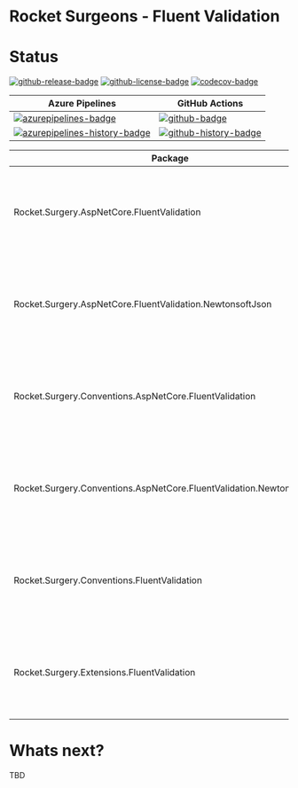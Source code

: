 # Rocket Surgeons - Fluent Validation

# Status

<!-- badges -->
[![github-release-badge]][github-release]
[![github-license-badge]][github-license]
[![codecov-badge]][codecov]
<!-- badges -->

<!-- history badges -->
| Azure Pipelines | GitHub Actions |
| --------------- | -------------- |
| [![azurepipelines-badge]][azurepipelines] | [![github-badge]][github] |
| [![azurepipelines-history-badge]][azurepipelines-history] | [![github-history-badge]][github] |
<!-- history badges -->

<!-- nuget packages -->
| Package | NuGet |
| ------- | ----- |
| Rocket.Surgery.AspNetCore.FluentValidation | [![nuget-version-misce7tl/qpg-badge]![nuget-downloads-misce7tl/qpg-badge]][nuget-misce7tl/qpg] |
| Rocket.Surgery.AspNetCore.FluentValidation.NewtonsoftJson | [![nuget-version-ucoa4c2kisbg-badge]![nuget-downloads-ucoa4c2kisbg-badge]][nuget-ucoa4c2kisbg] |
| Rocket.Surgery.Conventions.AspNetCore.FluentValidation | [![nuget-version-tqdoilgnamhw-badge]![nuget-downloads-tqdoilgnamhw-badge]][nuget-tqdoilgnamhw] |
| Rocket.Surgery.Conventions.AspNetCore.FluentValidation.NewtonsoftJson | [![nuget-version-i6hdkxsu4osg-badge]![nuget-downloads-i6hdkxsu4osg-badge]][nuget-i6hdkxsu4osg] |
| Rocket.Surgery.Conventions.FluentValidation | [![nuget-version-8atphuyoafra-badge]![nuget-downloads-8atphuyoafra-badge]][nuget-8atphuyoafra] |
| Rocket.Surgery.Extensions.FluentValidation | [![nuget-version-m+vmydnk9vja-badge]![nuget-downloads-m+vmydnk9vja-badge]][nuget-m+vmydnk9vja] |
<!-- nuget packages -->

# Whats next?

TBD

<!-- generated references -->
[github-release]: https://github.com/RocketSurgeonsGuild/FluentValidation.Extensions/releases/latest
[github-release-badge]: https://img.shields.io/github/release/RocketSurgeonsGuild/FluentValidation.Extensions.svg?logo=github&style=flat "Latest Release"
[github-license]: https://github.com/RocketSurgeonsGuild/FluentValidation.Extensions/blob/master/LICENSE
[github-license-badge]: https://img.shields.io/github/license/RocketSurgeonsGuild/FluentValidation.Extensions.svg?style=flat "License"
[codecov]: https://codecov.io/gh/RocketSurgeonsGuild/FluentValidation.Extensions
[codecov-badge]: https://img.shields.io/codecov/c/github/RocketSurgeonsGuild/FluentValidation.Extensions.svg?color=E03997&label=codecov&logo=codecov&logoColor=E03997&style=flat "Code Coverage"
[azurepipelines]: https://rocketsurgeonsguild.visualstudio.com/Libraries/_build/latest?definitionId=17&branchName=master
[azurepipelines-badge]: https://img.shields.io/azure-devops/build/rocketsurgeonsguild/Libraries/17.svg?color=98C6FF&label=azure%20pipelines&logo=azuredevops&logoColor=98C6FF&style=flat "Azure Pipelines Status"
[azurepipelines-history]: https://rocketsurgeonsguild.visualstudio.com/Libraries/_build?definitionId=17&branchName=master
[azurepipelines-history-badge]: https://buildstats.info/azurepipelines/chart/rocketsurgeonsguild/Libraries/17?includeBuildsFromPullRequest=false "Azure Pipelines History"
[github]: https://github.com/RocketSurgeonsGuild/FluentValidation.Extensions/actions?query=workflow%3Aci
[github-badge]: https://img.shields.io/github/workflow/status/RocketSurgeonsGuild/FluentValidation.Extensions/ci.svg?label=github&logo=github&color=b845fc&logoColor=b845fc&style=flat "GitHub Actions Status"
[github-history-badge]: https://buildstats.info/github/chart/RocketSurgeonsGuild/FluentValidation.Extensions?includeBuildsFromPullRequest=false "GitHub Actions History"
[nuget-misce7tl/qpg]: https://www.nuget.org/packages/Rocket.Surgery.AspNetCore.FluentValidation/
[nuget-version-misce7tl/qpg-badge]: https://img.shields.io/nuget/v/Rocket.Surgery.AspNetCore.FluentValidation.svg?color=004880&logo=nuget&style=flat-square "NuGet Version"
[nuget-downloads-misce7tl/qpg-badge]: https://img.shields.io/nuget/dt/Rocket.Surgery.AspNetCore.FluentValidation.svg?color=004880&logo=nuget&style=flat-square "NuGet Downloads"
[nuget-ucoa4c2kisbg]: https://www.nuget.org/packages/Rocket.Surgery.AspNetCore.FluentValidation.NewtonsoftJson/
[nuget-version-ucoa4c2kisbg-badge]: https://img.shields.io/nuget/v/Rocket.Surgery.AspNetCore.FluentValidation.NewtonsoftJson.svg?color=004880&logo=nuget&style=flat-square "NuGet Version"
[nuget-downloads-ucoa4c2kisbg-badge]: https://img.shields.io/nuget/dt/Rocket.Surgery.AspNetCore.FluentValidation.NewtonsoftJson.svg?color=004880&logo=nuget&style=flat-square "NuGet Downloads"
[nuget-tqdoilgnamhw]: https://www.nuget.org/packages/Rocket.Surgery.Conventions.AspNetCore.FluentValidation/
[nuget-version-tqdoilgnamhw-badge]: https://img.shields.io/nuget/v/Rocket.Surgery.Conventions.AspNetCore.FluentValidation.svg?color=004880&logo=nuget&style=flat-square "NuGet Version"
[nuget-downloads-tqdoilgnamhw-badge]: https://img.shields.io/nuget/dt/Rocket.Surgery.Conventions.AspNetCore.FluentValidation.svg?color=004880&logo=nuget&style=flat-square "NuGet Downloads"
[nuget-i6hdkxsu4osg]: https://www.nuget.org/packages/Rocket.Surgery.Conventions.AspNetCore.FluentValidation.NewtonsoftJson/
[nuget-version-i6hdkxsu4osg-badge]: https://img.shields.io/nuget/v/Rocket.Surgery.Conventions.AspNetCore.FluentValidation.NewtonsoftJson.svg?color=004880&logo=nuget&style=flat-square "NuGet Version"
[nuget-downloads-i6hdkxsu4osg-badge]: https://img.shields.io/nuget/dt/Rocket.Surgery.Conventions.AspNetCore.FluentValidation.NewtonsoftJson.svg?color=004880&logo=nuget&style=flat-square "NuGet Downloads"
[nuget-8atphuyoafra]: https://www.nuget.org/packages/Rocket.Surgery.Conventions.FluentValidation/
[nuget-version-8atphuyoafra-badge]: https://img.shields.io/nuget/v/Rocket.Surgery.Conventions.FluentValidation.svg?color=004880&logo=nuget&style=flat-square "NuGet Version"
[nuget-downloads-8atphuyoafra-badge]: https://img.shields.io/nuget/dt/Rocket.Surgery.Conventions.FluentValidation.svg?color=004880&logo=nuget&style=flat-square "NuGet Downloads"
[nuget-m+vmydnk9vja]: https://www.nuget.org/packages/Rocket.Surgery.Extensions.FluentValidation/
[nuget-version-m+vmydnk9vja-badge]: https://img.shields.io/nuget/v/Rocket.Surgery.Extensions.FluentValidation.svg?color=004880&logo=nuget&style=flat-square "NuGet Version"
[nuget-downloads-m+vmydnk9vja-badge]: https://img.shields.io/nuget/dt/Rocket.Surgery.Extensions.FluentValidation.svg?color=004880&logo=nuget&style=flat-square "NuGet Downloads"
<!-- generated references -->

<!-- nuke-data
github:
  owner: RocketSurgeonsGuild
  repository: FluentValidation.Extensions
azurepipelines:
  account: rocketsurgeonsguild
  teamproject: Libraries
  builddefinition: 17
-->
